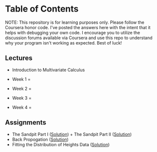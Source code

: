 # Table of Contents
NOTE: This repository is for learning purposes only. Please follow the Coursera honor code. I've posted the answers here with the intent that it helps with debugging your own code. I encourage you to utilize the discussion forums available via Coursera and use this repo to understand why your program isn't working as expected. Best of luck!



## Lectures
- Introduction to Multivariate Calculus 

* Week 1 = 

* Week 2 = 

* Week 3 = 

* Week 4 = 


## Assignments
- The Sandpit Part I ([Solution](https://github.com/jessxphil/mathematics-of-machine-learning-multivariate-calculus/blob/master/assignment-1/the-sandpit-part-1.ipynb)) + The Sandpit Part II ([Solution](https://github.com/jessxphil/mathematics-of-machine-learning-multivariate-calculus/blob/master/assignment-1/the-sandpit-part-2.ipynb))
- Back Propogation ([Solution](https://github.com/jessxphil/mathematics-of-machine-learning-multivariate-calculus/blob/master/assignment-2/i-heart-back-propagation.ipynb))
- Fitting the Distribution of Heights Data ([Solution](https://github.com/jessxphil/mathematics-of-machine-learning-multivariate-calculus/blob/master/assignment-3/fitting-distribution-height-data.ipynb))
